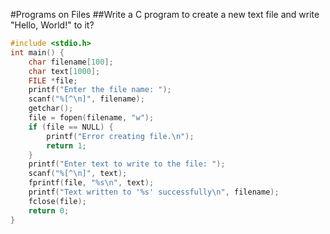 #Programs on Files
##Write a C program to create a new text file and write "Hello, World!" to it?
```c
#include <stdio.h>
int main() {
    char filename[100];
    char text[1000];
    FILE *file;
    printf("Enter the file name: ");
    scanf("%[^\n]", filename);
    getchar(); 
    file = fopen(filename, "w");
    if (file == NULL) {
        printf("Error creating file.\n");
        return 1;
    }
    printf("Enter text to write to the file: ");
    scanf("%[^\n]", text);
    fprintf(file, "%s\n", text);
    printf("Text written to '%s' successfully\n", filename);
    fclose(file);
    return 0;
}
```

